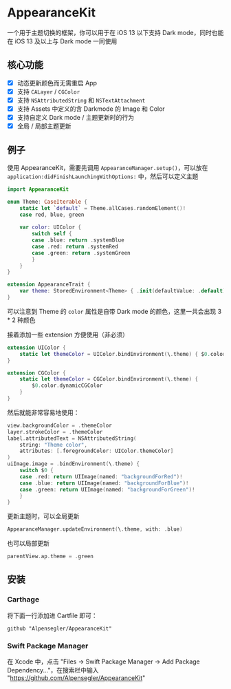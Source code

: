 # AppearanceKit

一个用于主题切换的框架，你可以用于在 iOS 13 以下支持 Dark mode，同时也能在 iOS 13 及以上与 Dark mode 一同使用

## 核心功能

- [x] 动态更新颜色而无需重启 App
- [x] 支持 `CALayer` / `CGColor`
- [x] 支持 `NSAttributedString` 和 `NSTextAttachment`
- [x] 支持 Assets 中定义的含 Darkmode 的 Image 和 Color
- [x] 支持自定义 Dark mode / 主题更新时的行为
- [x] 全局 / 局部主题更新

## 例子

使用 AppearanceKit，需要先调用 `AppearanceManager.setup()`，可以放在 `application:didFinishLaunchingWithOptions:` 中，然后可以定义主题

```swift
import AppearanceKit

enum Theme: CaseIterable {
    static let `default` = Theme.allCases.randomElement()!
    case red, blue, green
    
    var color: UIColor {
        switch self {
        case .blue: return .systemBlue
        case .red: return .systemRed
        case .green: return .systemGreen
        }
    }
}

extension AppearanceTrait {
    var theme: StoredEnvironment<Theme> { .init(defaultValue: .default) }
}
```

可以注意到 Theme 的 `color` 属性是自带 Dark mode 的颜色，这里一共会出现 3 * 2 种颜色

接着添加一些 extension 方便使用（非必须）

```swift
extension UIColor {
    static let themeColor = UIColor.bindEnvironment(\.theme) { $0.color }
}

extension CGColor {
    static let themeColor = CGColor.bindEnvironment(\.theme) {
        $0.color.dynamicCGColor 
    }
}
```

然后就能非常容易地使用：

```swift
view.backgroundColor = .themeColor
layer.strokeColor = .themeColor
label.attributedText = NSAttributedString(
    string: "Theme color",
    attributes: [.foregroundColor: UIColor.themeColor]
)
uiImage.image = .bindEnvironment(\.theme) {
    switch $0 {
    case .red: return UIImage(named: "backgroundForRed")!
    case .blue: return UIImage(named: "backgroundForBlue")!
    case .green: return UIImage(named: "backgroundForGreen")!
    }
}
```

更新主题时，可以全局更新

```swift
AppearanceManager.updateEnvironment(\.theme, with: .blue)
```

也可以局部更新

```swift
parentView.ap.theme = .green
```

## 安装

### Carthage

将下面一行添加进 Cartfile 即可：

```text
github "Alpensegler/AppearanceKit"
```

### Swift Package Manager

在 Xcode 中，点击 "Files -> Swift Package Manager -> Add Package Dependency..."，在搜索栏中输入 "https://github.com/Alpensegler/AppearanceKit"
